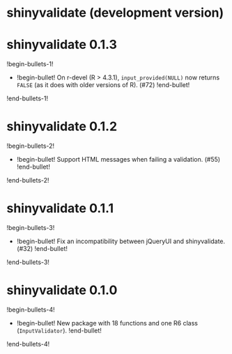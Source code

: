 # shinyvalidate (development version)

# shinyvalidate 0.1.3

!begin-bullets-1!

-   !begin-bullet!
    On r-devel (R \> 4.3.1), `input_provided(NULL)` now returns `FALSE`
    (as it does with older versions of R). (#72)
    !end-bullet!

!end-bullets-1!

# shinyvalidate 0.1.2

!begin-bullets-2!

-   !begin-bullet!
    Support HTML messages when failing a validation. (#55)
    !end-bullet!

!end-bullets-2!

# shinyvalidate 0.1.1

!begin-bullets-3!

-   !begin-bullet!
    Fix an incompatibility between jQueryUI and shinyvalidate. (#32)
    !end-bullet!

!end-bullets-3!

# shinyvalidate 0.1.0

!begin-bullets-4!

-   !begin-bullet!
    New package with 18 functions and one R6 class (`InputValidator`).
    !end-bullet!

!end-bullets-4!
